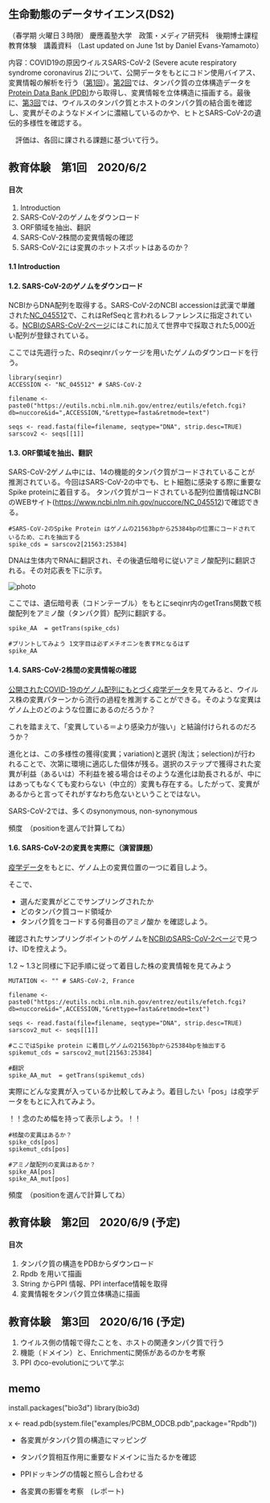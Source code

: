 ## 生命動態のデータサイエンス(DS2)
（春学期 火曜日３時限）
慶應義塾大学　政策・メディア研究科　後期博士課程　教育体験　講義資料
（Last updated on June 1st by Daniel Evans-Yamamoto）



内容：COVID19の原因ウイルスSARS-CoV-2 (Severe acute respiratory syndrome coronavirus 2)について、公開データをもとにコドン使用バイアス、変異情報の解析を行う（[第1回](https://github.com/DanYamamotoEvans/DanYamamotoEvans.github.io/blob/master/blog/code/ds4gd.md#教育体験第1回202062)）。[第2回](https://github.com/DanYamamotoEvans/DanYamamotoEvans.github.io/blob/master/blog/code/ds4gd.md#教育体験第2回202069)では、タンパク質の立体構造データを[Protein Data Bank (PDB)](https://www.rcsb.org)から取得し、変異情報を立体構造に描画する。最後に、[第3回](https://github.com/DanYamamotoEvans/DanYamamotoEvans.github.io/blob/master/blog/code/ds4gd.md#教育体験第3回2020616)では、ウイルスのタンパク質とホストのタンパク質の結合面を確認し、変異がそのようなドメインに濃縮しているのかや、ヒトとSARS-CoV-2の遺伝的多様性を確認する。

　評価は、各回に課される課題に基づいて行う。


## 教育体験　第1回　2020/6/2
#### 目次
1. Introduction
2. SARS-CoV-2のゲノムをダウンロード
3. ORF領域を抽出、翻訳
4. SARS-CoV-2株間の変異情報の確認
5. SARS-CoV-2には変異のホットスポットはあるのか？

#### 1.1 Introduction

#### 1.2. SARS-CoV-2のゲノムをダウンロード

NCBIからDNA配列を取得する。SARS-CoV-2のNCBI accessionは武漢で単離された[NC_045512](https://www.ncbi.nlm.nih.gov/nuccore/NC_045512)で、これはRefSeqと言われるレファレンスに指定されている。[NCBIのSARS-CoV-2ページ](https://www.ncbi.nlm.nih.gov/genbank/sars-cov-2-seqs/)にはこれに加えて世界中で採取された5,000近い配列が登録されている。


ここでは先週行った、Rのseqinrパッケージを用いたゲノムのダウンロードを行う。
    
    library(seqinr)
    ACCESSION <- "NC_045512" # SARS-CoV-2
    
    filename <- paste0("https://eutils.ncbi.nlm.nih.gov/entrez/eutils/efetch.fcgi?db=nuccore&id=",ACCESSION,"&rettype=fasta&retmode=text")

    seqs <- read.fasta(file=filename, seqtype="DNA", strip.desc=TRUE)
    sarscov2 <- seqs[[1]]
    

#### 1.3. ORF領域を抽出、翻訳

SARS-CoV-2ゲノム中には、14の機能的タンパク質がコードされていることが推測されている。今回はSARS-CoV-2の中でも、ヒト細胞に感染する際に重要なSpike proteinに着目する。 タンパク質がコードされている配列位置情報はNCBIのWEBサイト(https://www.ncbi.nlm.nih.gov/nuccore/NC_045512)で確認できる。

    #SARS-CoV-2のSpike Protein はゲノムの21563bpから25384bpの位置にコードされているため、これを抽出する
    spike_cds = sarscov2[21563:25384]


DNAは生体内でRNAに翻訳され、その後遺伝暗号に従いアミノ酸配列に翻訳される。その対応表を下に示す。

![photo](https://blog.addgene.org/hs-fs/hubfs/7_18_to_9_18/codonUsageBias_TJF_2018_9_20/Codon%20Chart.png?width=800&name=Codon%20Chart.png)


ここでは、遺伝暗号表（コドンテーブル）をもとにseqinr内のgetTrans関数で核酸配列をアミノ酸（タンパク質）配列に翻訳する。
    
    spike_AA  = getTrans(spike_cds)
  
    #プリントしてみよう 1文字目は必ずメチオニンを表すMとなるはず
    spike_AA
    

#### 1.4. SARS-CoV-2株間の変異情報の確認

[公開されたCOVID-19のゲノム配列にもとづく疫学データ](https://nextstrain.org/ncov)を見てみると、ウイルス株の変異パターンから流行の過程を推測することができる。そのような変異はゲノム上のどのような位置にあるのだろうか？


これを踏まえて、「変異している＝より感染力が強い」と結論付けられるのだろうか？

進化とは、この多様性の獲得(変異；variation)と選択 (淘汰；selection)が行われることで、次第に環境に適応した個体が残る。選択のステップで獲得された変異が利益（あるいは）不利益を被る場合はそのような進化は助長されるが、中にはあってもなくても変わらない（中立的）変異も存在する。したがって、変異があるからと言ってそれがすなわち危ないということではない。

SARS-CoV-2では、多くのsynonymous, non-synonymous

頻度　（positionを選んで計算してね）




#### 1.6. SARS-CoV-2の変異を実際に（演習課題）

[疫学データ](https://nextstrain.org/ncov)をもとに、ゲノム上の変異位置の一つに着目しよう。

そこで、
- 選んだ変異がどこでサンプリングされたか
- どのタンパク質コード領域か
- タンパク質をコードする何番目のアミノ酸か
を確認しよう。

確認されたサンプリングポイントのゲノムを[NCBIのSARS-CoV-2ページ](https://www.ncbi.nlm.nih.gov/genbank/sars-cov-2-seqs/)で見つけ、IDを控えよう。

1.2 ~ 1.3と同様に下記手順に従って着目した株の変異情報を見てみよう

    MUTATION <- "" # SARS-CoV-2, France
    
    filename <- paste0("https://eutils.ncbi.nlm.nih.gov/entrez/eutils/efetch.fcgi?db=nuccore&id=",ACCESSION,"&rettype=fasta&retmode=text")

    seqs <- read.fasta(file=filename, seqtype="DNA", strip.desc=TRUE)
    sarscov2_mut <- seqs[[1]]

    #ここではSpike protein に着目しゲノムの21563bpから25384bpを抽出する
    spikemut_cds = sarscov2_mut[21563:25384]    
    
    #翻訳
    spike_AA_mut  = getTrans(spikemut_cds)


実際にどんな変異が入っているか比較してみよう。着目したい「pos」は疫学データをもとに入れてみよう。


！！念のため幅を持って表示しよう。！！


    #核酸の変異はあるか？
    spike_cds[pos]
    spikemut_cds[pos]

    #アミノ酸配列の変異はあるか？
    spike_AA[pos]
    spike_AA_mut[pos]
    





頻度　（positionを選んで計算してね）








## 教育体験　第2回　2020/6/9 (予定)
#### 目次
1. タンパク質の構造をPDBからダウンロード
2. Rpdb を用いて描画
3. String からPPI 情報、PPI interface情報を取得
4. 変異情報をタンパク質立体構造に描画

##  教育体験　第3回　2020/6/16 (予定)
1. ウイルス側の情報で得たことを、ホストの関連タンパク質で行う
2. 機能（ドメイン）と、Enrichmentに関係があるのかを考察
3. PPI のco-evolutionについて学ぶ


## memo 
install.packages("bio3d")
library(bio3d)



x <- read.pdb(system.file("examples/PCBM_ODCB.pdb",package="Rpdb"))

- 各変異がタンパク質の構造にマッピング

- タンパク質相互作用に重要なドメインに当たるかを確認
- PPIドッキングの情報と照らし合わせる
- 各変異の影響を考察　(レポート)
